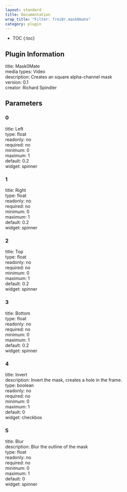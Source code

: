 ```yaml
---
layout: standard
title: Documentation
wrap_title: "Filter: frei0r.mask0mate"
category: plugin
---
```

* TOC
{:toc}

## Plugin Information

title: Mask0Mate  
media types:
Video  
description: Creates an square alpha-channel mask  
version: 0.1  
creator: Richard Spindler  

## Parameters

### 0

title: Left    
type: float  
readonly: no  
required: no  
minimum: 0  
maximum: 1  
default: 0.2  
widget: spinner  

### 1

title: Right    
type: float  
readonly: no  
required: no  
minimum: 0  
maximum: 1  
default: 0.2  
widget: spinner  

### 2

title: Top    
type: float  
readonly: no  
required: no  
minimum: 0  
maximum: 1  
default: 0.2  
widget: spinner  

### 3

title: Bottom    
type: float  
readonly: no  
required: no  
minimum: 0  
maximum: 1  
default: 0.2  
widget: spinner  

### 4

title: Invert    
description:
Invert the mask, creates a hole in the frame.  
type: boolean  
readonly: no  
required: no  
minimum: 0  
maximum: 1  
default: 0  
widget: checkbox  

### 5

title: Blur    
description:
Blur the outline of the mask  
type: float  
readonly: no  
required: no  
minimum: 0  
maximum: 1  
default: 0  
widget: spinner  


